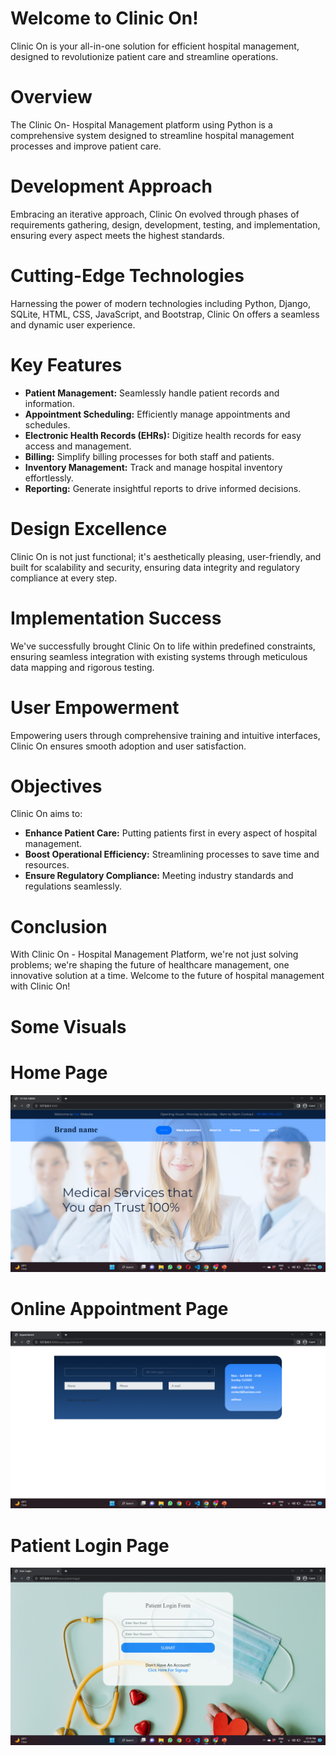 # Welcome to Clinic On!

Clinic On is your all-in-one solution for efficient hospital management, designed to revolutionize patient care and streamline operations.

# Overview
The Clinic On- Hospital Management platform using Python is a comprehensive system designed to streamline hospital management processes and improve patient care.

# Development Approach
Embracing an iterative approach, Clinic On evolved through phases of requirements gathering, design, development, testing, and implementation, ensuring every aspect meets the highest standards.

# Cutting-Edge Technologies
Harnessing the power of modern technologies including Python, Django, SQLite, HTML, CSS, JavaScript, and Bootstrap, Clinic On offers a seamless and dynamic user experience.

# Key Features
- **Patient Management:** Seamlessly handle patient records and information.
- **Appointment Scheduling:** Efficiently manage appointments and schedules.
- **Electronic Health Records (EHRs):** Digitize health records for easy access and management.
- **Billing:** Simplify billing processes for both staff and patients.
- **Inventory Management:** Track and manage hospital inventory effortlessly.
- **Reporting:** Generate insightful reports to drive informed decisions.

# Design Excellence
Clinic On is not just functional; it's aesthetically pleasing, user-friendly, and built for scalability and security, ensuring data integrity and regulatory compliance at every step.

# Implementation Success
We've successfully brought Clinic On to life within predefined constraints, ensuring seamless integration with existing systems through meticulous data mapping and rigorous testing.

# User Empowerment
Empowering users through comprehensive training and intuitive interfaces, Clinic On ensures smooth adoption and user satisfaction.

# Objectives
Clinic On aims to:
- **Enhance Patient Care:** Putting patients first in every aspect of hospital management.
- **Boost Operational Efficiency:** Streamlining processes to save time and resources.
- **Ensure Regulatory Compliance:** Meeting industry standards and regulations seamlessly.

# Conclusion
With Clinic On - Hospital Management Platform, we're not just solving problems; we're shaping the future of healthcare management, one innovative solution at a time. Welcome to the future of hospital management with Clinic On!


# Some Visuals



# Home Page
![Home Page](https://github.com/jalagrawal/Clinic-on-Hospital-Management/blob/main/Screenshot%20(199).png)


# Online Appointment Page
![Appointment Page](https://github.com/jalagrawal/Clinic-on-Hospital-Management/blob/main/Screenshot%20(200).png)

# Patient Login Page
![Patient Login Page](https://github.com/jalagrawal/Clinic-on-Hospital-Management/blob/main/Screenshot%20(201).png)
